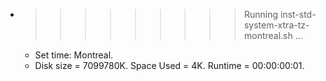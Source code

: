 * >>>>>>>>> Running inst-std-system-xtra-tz-montreal.sh ...
  * Set time: Montreal.
  * Disk size = 7099780K. Space Used = 4K. Runtime = 00:00:00:01.
